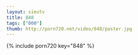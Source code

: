 ```yaml
--- 
layout: sieutv
title: 848
tags: ["000"]
thumb: http://porn720.net/video/848/poster.jpg
---
```

{% include porn720 key="848" %} 
